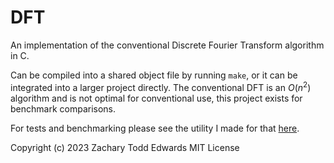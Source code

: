# DFT
An implementation of the conventional Discrete Fourier Transform algorithm in C.

Can be compiled into a shared object file by running `make`, or it can be integrated into a larger project directly. The conventional DFT is an $O(n^2)$ algorithm and is not optimal for conventional use, this project exists for benchmark comparisons.

For tests and benchmarking please see the utility I made for that [here](https://github.com/florenzthedev/FourierTransformBenchmark).

Copyright (c) 2023 Zachary Todd Edwards
MIT License
